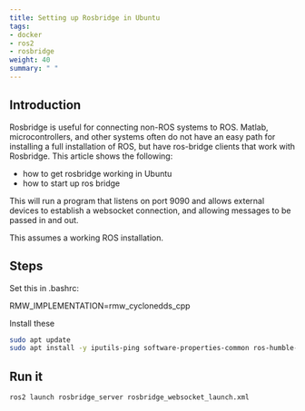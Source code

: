 ```yaml
---
title: Setting up Rosbridge in Ubuntu
tags:
- docker
- ros2
- rosbridge
weight: 40
summary: " "
---
```


## Introduction

Rosbridge is useful for connecting non-ROS systems to ROS.  Matlab, microcontrollers, and other systems often do not have an easy path for installing a full installation of ROS, but have ros-bridge clients that work with Rosbridge.  This article shows the following:

* how to get rosbridge working in Ubuntu
* how to start up ros bridge

This will run a program that listens on port 9090 and allows external devices to establish a websocket connection, and allowing messages to be passed in and out.

This assumes a working ROS installation.

## Steps

Set this in .bashrc:

RMW_IMPLEMENTATION=rmw_cyclonedds_cpp

Install these

```bash
sudo apt update
sudo apt install -y iputils-ping software-properties-common ros-humble-rmw-cyclonedds-cpp ros-dev-tools ros-humble-rosbridge-server
```

## Run it

```bash
ros2 launch rosbridge_server rosbridge_websocket_launch.xml
```

